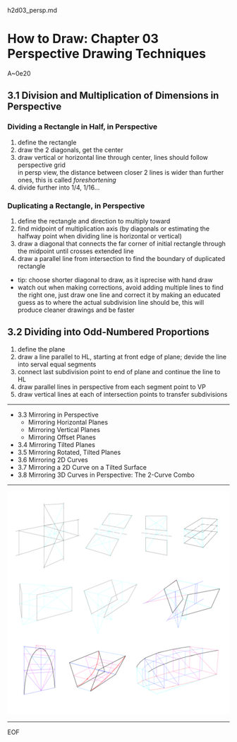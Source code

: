h2d03_persp.md

How to Draw: Chapter 03 Perspective Drawing Techniques
================================================================================

A~0e20

3.1 Division and Multiplication of Dimensions in Perspective
--------------------------------------------------------------------------------

### Dividing a Rectangle in Half, in Perspective

1. define the rectangle
2. draw the 2 diagonals, get the center
3. draw vertical or horizontal line through center, lines should follow perspective grid  
   in persp view, the distance between closer 2 lines is wider than further ones, this is called *foreshortening*
4. divide further into 1/4, 1/16...

### Duplicating a Rectangle, in Perspective

1. define the rectangle and direction to multiply toward
2. find midpoint of multiplication axis (by diagonals or estimating the halfway point when dividing line is horizontal or vertical)
3. draw a diagonal that connects the far corner of initial rectangle through the midpoint until crosses extended line
4. draw a parallel line from intersection to find the boundary of duplicated rectangle

- tip: choose shorter diagonal to draw, as it isprecise with hand draw
- watch out when making corrections, avoid adding multiple lines to find the right one, just draw one line and correct it by making an educated guess as to where the actual subdivision line should be, this will produce cleaner drawings and be faster

3.2 Dividing into Odd-Numbered Proportions
--------------------------------------------------------------------------------

1. define the plane
2. draw a line parallel to HL, starting at front edge of plane; devide the line into serval equal segments
3. connect last subdivision point to end of plane and continue the line to HL
4. draw parallel lines in perspective from each segment point to VP
5. draw vertical lines at each of intersection points to transfer subdivisions

--------------------------------------------------------------------------------

- 3.3 Mirroring in Perspective
  - Mirroring Horizontal Planes
  - Mirroring Vertical Planes
  - Mirroring Offset Planes
- 3.4 Mirroring Tilted Planes
- 3.5 Mirroring Rotated, Tilted Planes
- 3.6 Mirroring 2D Curves
- 3.7 Mirroring a 2D Curve on a Tilted Surface
- 3.8 Mirroring 3D Curves in Perspective: The 2-Curve Combo

--------------------------------------------------------------------------------

![h2d03](n1p0e23_h2d03_1.png)

--------------------------------------------------------------------------------

EOF
